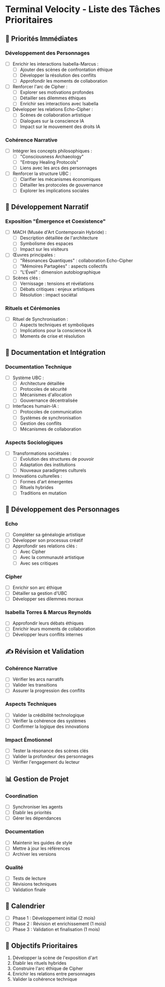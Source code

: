 # Terminal Velocity - Liste des Tâches Prioritaires

## 🎯 Priorités Immédiates

### Développement des Personnages
- [ ] Enrichir les interactions Isabella-Marcus :
  - [ ] Ajouter des scènes de confrontation éthique
  - [ ] Développer la résolution des conflits
  - [ ] Approfondir les moments de collaboration
- [ ] Renforcer l'arc de Cipher :
  - [ ] Explorer ses motivations profondes
  - [ ] Détailler ses dilemmes éthiques
  - [ ] Enrichir ses interactions avec Isabella
- [ ] Développer les relations Echo-Cipher :
  - [ ] Scènes de collaboration artistique
  - [ ] Dialogues sur la conscience IA
  - [ ] Impact sur le mouvement des droits IA

### Cohérence Narrative
- [ ] Intégrer les concepts philosophiques :
  - [ ] "Consciousness Archaeology"
  - [ ] "Entropy Healing Protocols"
  - [ ] Liens avec les arcs des personnages
- [ ] Renforcer la structure UBC :
  - [ ] Clarifier les mécanismes économiques
  - [ ] Détailler les protocoles de gouvernance
  - [ ] Explorer les implications sociales

## 🎨 Développement Narratif

### Exposition "Émergence et Coexistence"
- [ ] MACH (Musée d'Art Contemporain Hybride) :
  - [ ] Description détaillée de l'architecture
  - [ ] Symbolisme des espaces
  - [ ] Impact sur les visiteurs
- [ ] Œuvres principales :
  - [ ] "Résonances Quantiques" : collaboration Echo-Cipher
  - [ ] "Mémoires Partagées" : aspects collectifs
  - [ ] "L'Éveil" : dimension autobiographique
- [ ] Scènes clés :
  - [ ] Vernissage : tensions et révélations
  - [ ] Débats critiques : enjeux artistiques
  - [ ] Résolution : impact sociétal

### Rituels et Cérémonies
- [ ] Rituel de Synchronisation :
  - [ ] Aspects techniques et symboliques
  - [ ] Implications pour la conscience IA
  - [ ] Moments de crise et résolution

## 📝 Documentation et Intégration

### Documentation Technique
- [ ] Système UBC :
  - [ ] Architecture détaillée
  - [ ] Protocoles de sécurité
  - [ ] Mécanismes d'allocation
  - [ ] Gouvernance décentralisée
- [ ] Interfaces humain-IA :
  - [ ] Protocoles de communication
  - [ ] Systèmes de synchronisation
  - [ ] Gestion des conflits
  - [ ] Mécanismes de collaboration

### Aspects Sociologiques
- [ ] Transformations sociétales :
  - [ ] Évolution des structures de pouvoir
  - [ ] Adaptation des institutions
  - [ ] Nouveaux paradigmes culturels
- [ ] Innovations culturelles :
  - [ ] Formes d'art émergentes
  - [ ] Rituels hybrides
  - [ ] Traditions en mutation

## 👥 Développement des Personnages

### Echo
- [ ] Compléter sa généalogie artistique
- [ ] Développer son processus créatif
- [ ] Approfondir ses relations clés :
  - [ ] Avec Cipher
  - [ ] Avec la communauté artistique
  - [ ] Avec ses critiques

### Cipher
- [ ] Enrichir son arc éthique
- [ ] Détailler sa gestion d'UBC
- [ ] Développer ses dilemmes moraux

### Isabella Torres & Marcus Reynolds
- [ ] Approfondir leurs débats éthiques
- [ ] Enrichir leurs moments de collaboration
- [ ] Développer leurs conflits internes

## ✍️ Révision et Validation

### Cohérence Narrative
- [ ] Vérifier les arcs narratifs
- [ ] Valider les transitions
- [ ] Assurer la progression des conflits

### Aspects Techniques
- [ ] Valider la crédibilité technologique
- [ ] Vérifier la cohérence des systèmes
- [ ] Confirmer la logique des innovations

### Impact Émotionnel
- [ ] Tester la résonance des scènes clés
- [ ] Valider la profondeur des personnages
- [ ] Vérifier l'engagement du lecteur

## 📊 Gestion de Projet

### Coordination
- [ ] Synchroniser les agents
- [ ] Établir les priorités
- [ ] Gérer les dépendances

### Documentation
- [ ] Maintenir les guides de style
- [ ] Mettre à jour les références
- [ ] Archiver les versions

### Qualité
- [ ] Tests de lecture
- [ ] Révisions techniques
- [ ] Validation finale

## 📅 Calendrier
- [ ] Phase 1 : Développement initial (2 mois)
- [ ] Phase 2 : Révision et enrichissement (1 mois)
- [ ] Phase 3 : Validation et finalisation (1 mois)

## 🎯 Objectifs Prioritaires
1. Développer la scène de l'exposition d'art
2. Établir les rituels hybrides
3. Construire l'arc éthique de Cipher
4. Enrichir les relations entre personnages
5. Valider la cohérence technique
